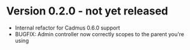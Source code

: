 # Version 0.2.0 - not yet released

* Internal refactor for Cadmus 0.6.0 support
* BUGFIX: Admin controller now correctly scopes to the parent you're using